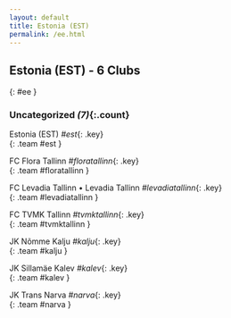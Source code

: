 ```yaml
---
layout: default
title: Estonia (EST)
permalink: /ee.html
---
```



## Estonia (EST) - 6 Clubs
{: #ee }









### Uncategorized _(7)_{:.count}


Estonia  (EST)  _#est_{: .key} <br>
{: .team #est }

FC Flora Tallinn   _#floratallinn_{: .key} <br>
{: .team #floratallinn }

FC Levadia Tallinn • Levadia Tallinn   _#levadiatallinn_{: .key} <br>
{: .team #levadiatallinn }

FC TVMK Tallinn   _#tvmktallinn_{: .key} <br>
{: .team #tvmktallinn }

JK Nõmme Kalju   _#kalju_{: .key} <br>
{: .team #kalju }

JK Sillamäe Kalev   _#kalev_{: .key} <br>
{: .team #kalev }

JK Trans Narva   _#narva_{: .key} <br>
{: .team #narva }


 
